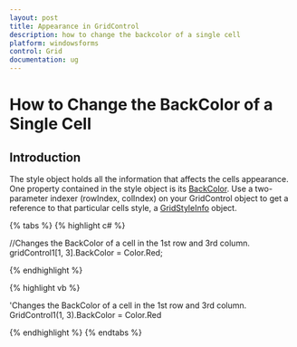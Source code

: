 ```yaml
---
layout: post
title: Appearance in GridControl
description: how to change the backcolor of a single cell
platform: windowsforms
control: Grid
documentation: ug
---
```


# How to Change the BackColor of a Single Cell

## Introduction

The style object holds all the information that affects the cells appearance. One property contained in the style object is its [BackColor](/windowsforms/grid/cell-style-architecture#backcolor). Use a two-parameter indexer (rowIndex, colIndex) on your GridControl object to get a reference to that particular cells style, a [GridStyleInfo](/windowsforms/Grid/Cell-Style-Architecture#gridstyleinfo-class-overview) object. 

{% tabs %}
{% highlight c# %}

//Changes the BackColor of a cell in the 1st row and 3rd column.
gridControl1[1, 3].BackColor = Color.Red;

{% endhighlight  %}

{% highlight vb %}

'Changes the BackColor of a cell in the 1st row and 3rd column.
GridControl1(1, 3).BackColor = Color.Red

{% endhighlight  %}
{% endtabs %}